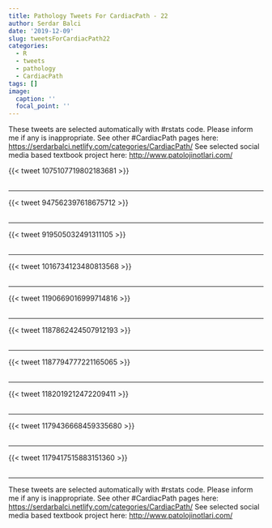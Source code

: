 ```yaml
---
title: Pathology Tweets For CardiacPath - 22
author: Serdar Balci
date: '2019-12-09'
slug: tweetsForCardiacPath22
categories:
  - R
  - tweets
  - pathology
  - CardiacPath
tags: []
image:
  caption: ''
  focal_point: ''
---
```



These tweets are selected automatically with #rstats code. Please inform me if any is inappropriate.
See other #CardiacPath pages here: https://serdarbalci.netlify.com/categories/CardiacPath/ 
See selected social media based textbook project here: http://www.patolojinotlari.com/

{{< tweet 1075107719802183681 >}}
<br>
<br>
<hr>
{{< tweet 947562397618675712 >}}
<br>
<br>
<hr>
{{< tweet 919505032491311105 >}}
<br>
<br>
<hr>
{{< tweet 1016734123480813568 >}}
<br>
<br>
<hr>
{{< tweet 1190669016999714816 >}}
<br>
<br>
<hr>
{{< tweet 1187862424507912193 >}}
<br>
<br>
<hr>
{{< tweet 1187794777221165065 >}}
<br>
<br>
<hr>
{{< tweet 1182019212472209411 >}}
<br>
<br>
<hr>
{{< tweet 1179436668459335680 >}}
<br>
<br>
<hr>
{{< tweet 1179417515883151360 >}}
<br>
<br>
<hr>


These tweets are selected automatically with #rstats code. Please inform me if any is inappropriate.
See other #CardiacPath pages here: https://serdarbalci.netlify.com/categories/CardiacPath/ 
See selected social media based textbook project here: http://www.patolojinotlari.com/
